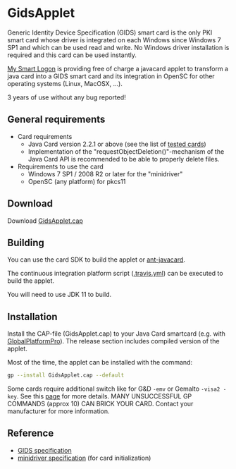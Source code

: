 # GidsApplet

<!--
GidsApplet: A Java Card implementation of the GIDS (Generic Identity
Device Specification) specification
https://msdn.microsoft.com/en-us/library/windows/hardware/dn642100%28v=vs.85%29.aspx
Copyright (C) 2016  Vincent Le Toux(vincent.letoux@mysmartlogon.com)

SPDX-License-Identifier: GPL-3.0-or-later
-->

Generic Identity Device Specification (GIDS) smart card is the only PKI smart card whose driver is integrated on each Windows since Windows 7 SP1 and which can be used read and write. No Windows driver installation is required and this card can be used instantly.

[My Smart Logon](https://www.mysmartlogon.com/generic-identity-device-specification-gids-smart-card/)  is providing free of charge a javacard applet to transform a java card into a GIDS smart card and its integration in OpenSC for other operating systems (Linux, MacOSX, …).

3 years of use without any bug reported!

## General requirements

* Card requirements
  * Java Card version 2.2.1 or above (see the list of [tested cards](https://www.mysmartlogon.com/generic-identity-device-specification-gids-smart-card/tested-cards/))
  * Implementation of the "requestObjectDeletion()"-mechanism of the Java Card API is recommended to be able to properly delete files.
* Requirements to use the card
  * Windows 7 SP1 / 2008 R2 or later for the "minidriver"
  * OpenSC (any platform) for pkcs11

## Download

Download [GidsApplet.cap](https://github.com/vletoux/GidsApplet/releases)

## Building

You can use the card SDK to build the applet or [ant-javacard](https://github.com/martinpaljak/ant-javacard).

The continuous integration platform script ([.travis.yml](.travis.yml)) can be executed to build the applet.

You will need to use JDK 11 to build.

## Installation

Install the CAP-file (GidsApplet.cap) to your Java Card smartcard (e.g. with [GlobalPlatformPro](https://github.com/martinpaljak/GlobalPlatformPro)).
The release section includes compiled version of the applet.

Most of the time, the applet can be installed with the command:

```sh
gp --install GidsApplet.cap --default
```

Some cards require additional switch like for G&D `-emv` or Gemalto `-visa2 -key`. See this [page](https://github.com/martinpaljak/GlobalPlatformPro/tree/master/docs/TestedCards) for more details.
MANY UNSUCCESSFUL GP COMMANDS (approx 10) CAN BRICK YOUR CARD. Contact your manufacturer for more information.

## Reference

* [GIDS specification](http://msdn.microsoft.com/en-us/library/windows/hardware/dn642100%28v=vs.85%29.aspx)
* [minidriver specification](http://msdn.microsoft.com/en-us/library/windows/hardware/dn631754%28v=vs.85%29.aspx) (for card initialization)
